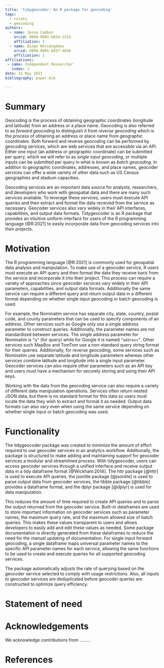 ```yaml
---
title: 'tidygeocoder: An R package for geocoding'
tags:
  - rstats
  - geocoding
authors:
  - name: Jesse Cambon
    orcid: 0000-0001-6854-1514
    affiliation: 1
  - name: Diego Hernangómez
    orcid: 0000-0001-8457-4658
    affiliation: 1
affiliations:
 - name: Independent Researcher
   index: 1
date: 15 May 2021
bibliography: paper.bib

---
```


# Summary

Geocoding is the process of obtaining geographic coordinates (longitude and latitude) from an address or a place name. Geocoding is also referred to as *forward geocoding* to distinguish it from *reverse geocoding* which is the process of obtaining an address or place name from geographic coordinates. Both forward and reverse geocoding can be performed by geocoding services, which are web services that are accessible via an API. Either one input (an address or geographic coordinate) can be submitted per query, which we will refer to as *single input geocoding*, or multiple inputs can be submitted per query in what is known as *batch geocoding*. In addition to geographic coordinates, addresses, and place names, geocoder services can offer a wide variety of other data such as US Census geographies and stadium capacities.

Geocoding services are an important data source for analysts, researchers, and developers who work with geospatial data and there are many such services available. To leverage these services, users must execute API queries and then extract and format the data received from the service as necessary. Geocoder services also vary widely in their API interfaces, capabilities, and output data formats. Tidygeocoder is an R package that provides an intuitive uniform interface for users of the R programming language [@R:2021] to easily incorporate data from geocoding services into their projects.

# Motivation

The R programming language [@R:2021] is commonly used for geospatial data analysis and manipulation. To make use of a geocoder service, R users must execute an API query and then format the data they receive back from the service and incorporate it into their project. This process can require a variety of approaches since geocoder services vary widely in their API parameters, capabilities, and output data formats. Additionally the same service can require a different query and return output data in a different format depending on whether single input geocoding or batch geocoding is used.

For example, the Nominatim service has separate city, state, country, postal code, and county parameters that can be used to specify components of an address. Other services such as Google only use a single address parameter to construct queries. Additionally, the parameter names are not standardized between services. The single address parameter for Nominatim is `“q”` (for query) while for Google it is named `“address”`. Other services such MapBox and TomTom use a non-standard query string format for their queries.
Additionally, for reverse geocoding, some services such as Nominatim use separate latitude and longitude parameters whereas other services combine latitude and longitude into a single input parameter. Geocoder services can also require other parameters such as an API key and users must have a mechanism for securely storing and using their API keys. 

Working with the data from the geocoding service can also require a variety of different data manipulation operations. Services often return nested JSON data, but there is no standard format for this data so users must locate the data they wish to extract and format it as needed. Output data formats can also vary even when using the same service depending on whether single input or batch geocoding was used.

# Functionality

The tidygeocoder package was created to minimize the amount of effort required to use geocoder services in an analytics workflow. Additionally, the package is structured to make adding and maintaining support for geocoder services a modular and streamlined process. With tidygeocoder, users can access geocoder services through a unified interface and receive output data in a tidy dataframe format [@Wickham:2014]. The httr package [@httr] is used to execute API queries, the jsonlite package [@jsonlite] is used to parse output data from geocoder services, the tibble package [@tibble] provides a dataframe format, and the dplyr package [@dplyr] is used for data manipulation.

This reduces the amount of time required to create API queries and to parse the output returned from the geocoder service. Built-in dataframes are used to store important information on geocoder services such as parameter names, the maximum query rate, and the maximum allowed size of batch queries. This makes these values transparent to users and allows developers to easily add and edit these values as needed. Some package documentation is directly generated from these dataframes to reduce the need for the manual updating of documentation. For single input forward geocoding, a single dataframe maps universal parameter names to the specific API parameter names for each service, allowing the same functions to be used to create and execute queries for all supported geocoding services. 

The package automatically adjusts the rate of querying based on the geocoder service selected to comply with usage restrictions. Also, all inputs to geocoder services are deduplicated before geocoder queries are constructed to optimize query efficiency. 

# Statement of need

# Acknowledgements

We acknowledge contributions from .........

# References